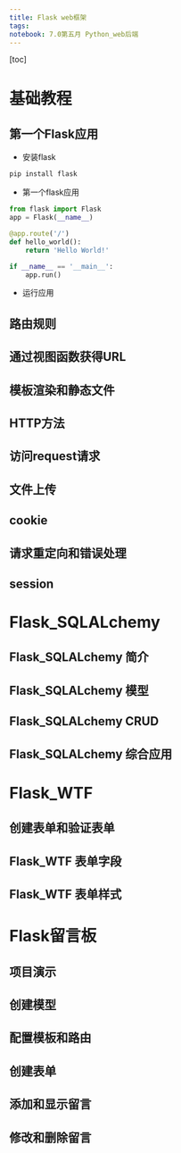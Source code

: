 ```yaml
---
title: Flask web框架
tags: 
notebook: 7.0第五月 Python_web后端
---
```


[toc]

# 基础教程
## 第一个Flask应用
- 安装flask
```python
pip install flask
```
- 第一个flask应用
```python
from flask import Flask
app = Flask(__name__)

@app.route('/')
def hello_world():
    return 'Hello World!'

if __name__ == '__main__':
    app.run()
```
- 运行应用
## 路由规则
## 通过视图函数获得URL
## 模板渲染和静态文件
## HTTP方法
## 访问request请求
## 文件上传
## cookie
## 请求重定向和错误处理
## session

# Flask_SQLALchemy
## Flask_SQLALchemy 简介
## Flask_SQLALchemy 模型
## Flask_SQLALchemy CRUD
## Flask_SQLALchemy 综合应用

# Flask_WTF
## 创建表单和验证表单
## Flask_WTF 表单字段
## Flask_WTF 表单样式

# Flask留言板
## 项目演示
## 创建模型
## 配置模板和路由
## 创建表单
## 添加和显示留言
## 修改和删除留言